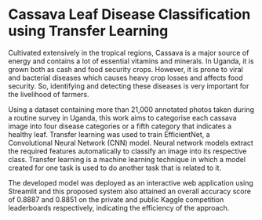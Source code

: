 # Cassava Leaf Disease Classification using Transfer Learning

Cultivated extensively in the tropical regions, Cassava is a major source of energy and contains a lot of essential vitamins and minerals. In Uganda, it is grown both as cash and food security crops. However, it is prone to viral and bacterial diseases which causes heavy crop losses and affects food security. So, identifying and detecting these diseases is very important for the livelihood of farmers. 

Using a dataset containing more than 21,000 annotated photos taken during a routine survey in Uganda, this work aims to categorise each cassava image into four disease categories or a fifth category that indicates a healthy leaf. Transfer learning was used to train EfficientNet, a Convolutional Neural Network (CNN) model. Neural network models extract the required features automatically to classify an image into its respective class. Transfer learning is a machine learning technique in which a model created for one task is used to do another task that is related to it. 

The developed model was deployed as an interactive web application using Streamlit and this proposed system also attained an overall accuracy score of 0.8887 and 0.8851 on the private and public Kaggle competition leaderboards respectively, indicating the efficiency of the approach.
